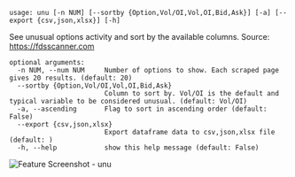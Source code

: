 ```
usage: unu [-n NUM] [--sortby {Option,Vol/OI,Vol,OI,Bid,Ask}] [-a] [--export {csv,json,xlsx}] [-h]
```

See unusual options activity and sort by the available columns. Source: https://fdsscanner.com

```
optional arguments:
  -n NUM, --num NUM     Number of options to show. Each scraped page gives 20 results. (default: 20)
  --sortby {Option,Vol/OI,Vol,OI,Bid,Ask}
                        Column to sort by. Vol/OI is the default and typical variable to be considered unusual. (default: Vol/OI)
  -a, --ascending       Flag to sort in ascending order (default: False)
  --export {csv,json,xlsx}
                        Export dataframe data to csv,json,xlsx file (default: )
  -h, --help            show this help message (default: False)
```
<img size="1400" alt="Feature Screenshot - unu" src="https://user-images.githubusercontent.com/85772166/142510525-f9f1b40a-0188-4561-9b85-6e968d6ecdcd.png">
